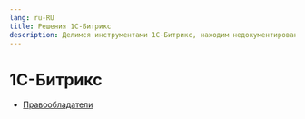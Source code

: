 ```yaml
---
lang: ru-RU
title: Решения 1С-Битрикс
description: Делимся инструментами 1С-Битрикс, находим недокументированные решения
---
```


# 1С-Битрикс

- [Правообладатели](third-party-components.md)